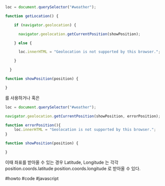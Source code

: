 ```js
loc = document.querySelector("#weather");

function getLocation() {

    if (navigator.geolocation) {

      navigator.geolocation.getCurrentPosition(showPosition);

    } else {

      loc.innerHTML = "Geolocation is not supported by this browser.";

    }

  }

function showPosition(position) {

}
```
를 사용하거나 혹은
```js
loc = document.querySelector("#weather");

navigator.geolocation.getCurrentPosition(showPosition, errorPosition);

function errorPosition(){
	loc.innerHTML = "Geolocation is not supported by this browser.";
}

function showPosition(position) {

}
```

이때 좌표를 받아올 수 있는 경우
Latitude, Longitude 는 각각
position.coords.latitude
position.coords.longitude
로 받아올 수 있다.


#howto #code #javascript 